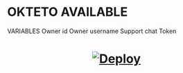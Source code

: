 
<h1> OKTETO AVAILABLE </h1>
<p> VARIABLES 
Owner id
Owner username
Support chat
Token
</p>







<h1>
    <p align="center">
        <a href="https://heroku.com/deploy?template=https://github.com/Sivatheking/aigar-robot">
            <img src="https://www.herokucdn.com/deploy/button.svg" alt="Deploy">
        </a>
    </p>
</h1>
